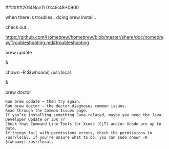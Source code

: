 
######2014Nov11 01:49:48+0900

when there is troubles.. doing brew install..

check out..

<https://github.com/Homebrew/homebrew/blob/master/share/doc/homebrew/Troubleshooting.md#troubleshooting>

brew update

&

chown -R $(whoami) /usr/local

&

brew doctor


```
Run brew update — then try again.
Run brew doctor — the doctor diagnoses common issues.
Read through the Common Issues page.
If you’re installing something Java-related, maybe you need the Java Developer Update or JDK 7?
Check that Command Line Tools for Xcode (CLT) and/or Xcode are up to date.
If things fail with permissions errors, check the permissions in /usr/local. If you’re unsure what to do, you can sudo chown -R $(whoami) /usr/local.
```